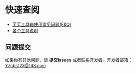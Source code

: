 <!--# 芙芙工具箱文档主页-->

# 快速查阅

* [芙芙工具箱使用常见问题(F&Q)](/常见问题)
* [各个工具说明](/各个工具文档)

## 问题提交
如果你有其他问题，请 **[提交Issues](https://github.com/DuckDuckStudio/Fufu_Tools/issues)** 或者[联系开发者](https://duckduckstudio.github.io/yazicbs.github.io/)。开发者邮箱：<Yzcbs123@163.com>